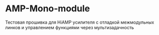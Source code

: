 # AMP-Mono-module

Тестовая прошивка для HiAMP усилителя с отладкой межмодульных линков и управлением функциями через мультизадачность
